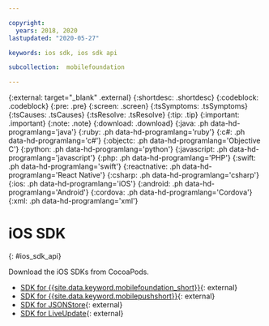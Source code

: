 ```yaml
---

copyright:
  years: 2018, 2020
lastupdated: "2020-05-27"

keywords: ios sdk, ios sdk api

subcollection:  mobilefoundation

---
```


{:external: target="_blank" .external}
{:shortdesc: .shortdesc}
{:codeblock: .codeblock}
{:pre: .pre}
{:screen: .screen}
{:tsSymptoms: .tsSymptoms}
{:tsCauses: .tsCauses}
{:tsResolve: .tsResolve}
{:tip: .tip}
{:important: .important}
{:note: .note}
{:download: .download}
{:java: .ph data-hd-programlang='java'}
{:ruby: .ph data-hd-programlang='ruby'}
{:c#: .ph data-hd-programlang='c#'}
{:objectc: .ph data-hd-programlang='Objective C'}
{:python: .ph data-hd-programlang='python'}
{:javascript: .ph data-hd-programlang='javascript'}
{:php: .ph data-hd-programlang='PHP'}
{:swift: .ph data-hd-programlang='swift'}
{:reactnative: .ph data-hd-programlang='React Native'}
{:csharp: .ph data-hd-programlang='csharp'}
{:ios: .ph data-hd-programlang='iOS'}
{:android: .ph data-hd-programlang='Android'}
{:cordova: .ph data-hd-programlang='Cordova'}
{:xml: .ph data-hd-programlang='xml'}

#	iOS SDK
{: #ios_sdk_api}

Download the iOS SDKs from CocoaPods.

* [SDK for {{site.data.keyword.mobilefoundation_short}}](https://cocoapods.org/pods/IBMMobileFirstPlatformFoundation){: external}
* [SDK for {{site.data.keyword.mobilepushshort}}](https://cocoapods.org/pods/IBMMobileFirstPlatformFoundationPush){: external}
* [SDK for JSONStore](https://cocoapods.org/pods/IBMMobileFirstPlatformFoundationJSONStore){: external}
* [SDK for LiveUpdate](https://cocoapods.org/pods/IBMMobileFirstPlatformFoundationLiveUpdate){: external}
